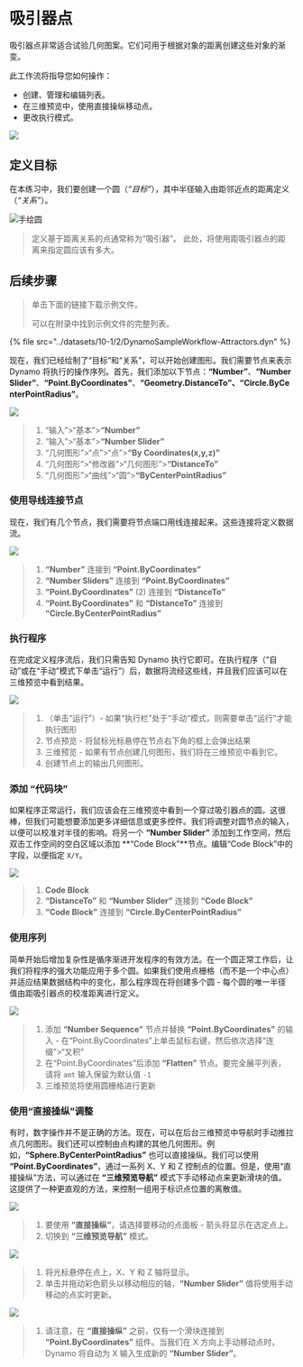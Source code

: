 # 吸引器点

吸引器点非常适合试验几何图案。它们可用于根据对象的距离创建这些对象的渐变。

此工作流将指导您如何操作：

* 创建、管理和编辑列表。
* 在三维预览中，使用直接操纵移动点。
* 更改执行模式。

![](../images/10-1/2/attractor1.gif)

## 定义目标

在本练习中，我们要创建一个圆（_“目标”_），其中半径输入由距邻近点的距离定义（_“关系”_）。

![手绘圆](../images/10-1/2/00-Hand-Sketch-of-Circle.png)

> 定义基于距离关系的点通常称为“吸引器”。 此处，将使用距吸引器点的距离来指定圆应该有多大。

## 后续步骤

> 单击下面的链接下载示例文件。
>
> 可以在附录中找到示例文件的完整列表。

{% file src="../datasets/10-1/2/DynamoSampleWorkflow-Attractors.dyn" %}

现在，我们已经绘制了“目标”和“关系”，可以开始创建图形。我们需要节点来表示 Dynamo 将执行的操作序列。首先，我们添加以下节点：**“Number”**、**“Number Slider”**、**“Point.ByCoordinates”**、**“Geometry.DistanceTo”、“Circle.ByCenterPointRadius”**。

![](../images/10-1/2/attractor(2).png)

> 1. “输入”>“基本”>**“Number”**
> 2. “输入”>“基本”>**“Number Slider”**
> 3. “几何图形”>“点”>“点”>**“By Coordinates(x,y,z)”**
> 4. “几何图形”>“修改器”>“几何图形”>**“DistanceTo”**
> 5. “几何图形”>“曲线”>“圆”>**“ByCenterPointRadius”**

### 使用导线连接节点

现在，我们有几个节点，我们需要将节点端口用线连接起来。这些连接将定义数据流。

![](../images/10-1/2/attractor(3).png)

> 1. **“Number”** 连接到 **“Point.ByCoordinates”**
> 2. **“Number Sliders”** 连接到 **“Point.ByCoordinates”**
> 3. **“Point.ByCoordinates”** (2) 连接到 **“DistanceTo”**
> 4. **“Point.ByCoordinates”** 和 **“DistanceTo”** 连接到 **“Circle.ByCenterPointRadius”**

### 执行程序

在完成定义程序流后，我们只需告知 Dynamo 执行它即可。在执行程序（“自动”或在“手动”模式下单击“运行”）后，数据将流经这些线，并且我们应该可以在三维预览中看到结果。

![](../images/10-1/2/attractor(4).png)

> 1. （单击“运行”）- 如果“执行栏”处于“手动”模式，则需要单击“运行”才能执行图形
> 2. 节点预览 - 将鼠标光标悬停在节点右下角的框上会弹出结果
> 3. 三维预览 - 如果有节点创建几何图形，我们将在三维预览中看到它。
> 4. 创建节点上的输出几何图形。

### 添加 **“代码块”**

如果程序正常运行，我们应该会在三维预览中看到一个穿过吸引器点的圆。这很棒，但我们可能想要添加更多详细信息或更多控件。我们将调整对圆节点的输入，以便可以校准对半径的影响。将另一个 **“Number Slider”** 添加到工作空间，然后双击工作空间的空白区域以添加 **“Code Block”**节点。编辑“Code Block”中的字段，以便指定 `X/Y`。

![](../images/10-1/2/attractor(5).png)

> 1. **Code Block**
> 2. **“DistanceTo”** 和 **“Number Slider”** 连接到 **“Code Block”**
> 3. **“Code Block”** 连接到 **“Circle.ByCenterPointRadius”**

### 使用序列

简单开始后增加复杂性是循序渐进开发程序的有效方法。在一个圆正常工作后，让我们将程序的强大功能应用于多个圆。如果我们使用点栅格（而不是一个中心点）并适应结果数据结构中的变化，那么程序现在将创建多个圆 - 每个圆的唯一半径值由距吸引器点的校准距离进行定义。

![](../images/10-1/2/attractor(6).png)

> 1. 添加 **“Number Sequence”** 节点并替换 **“Point.ByCoordinates”** 的输入 - 在“Point.ByCoordinates”上单击鼠标右键，然后依次选择“连缀”>“叉积”
> 2. 在“Point.ByCoordinates”后添加 **“Flatten”** 节点。要完全展平列表，请将 `amt` 输入保留为默认值 `-1`
> 3. 三维预览将使用圆栅格进行更新

### 使用“直接操纵”调整

有时，数字操作并不是正确的方法。现在，可以在后台三维预览中导航时手动推拉点几何图形。我们还可以控制由点构建的其他几何图形。例如，**“Sphere.ByCenterPointRadius”** 也可以直接操纵。我们可以使用 **“Point.ByCoordinates”**，通过一系列 X、Y 和 Z 控制点的位置。但是，使用“直接操纵”方法，可以通过在 **“三维预览导航”** 模式下手动移动点来更新滑块的值。这提供了一种更直观的方法，来控制一组用于标识点位置的离散值。

![](../images/10-1/2/attractor(7).png)

> 1. 要使用 **“直接操纵”**，请选择要移动的点面板 - 箭头将显示在选定点上。
> 2. 切换到 **“三维预览导航”** 模式。

![](../images/10-1/2/attractor\(8\).png)

> 1. 将光标悬停在点上，X、Y 和 Z 轴将显示。
> 2. 单击并拖动彩色箭头以移动相应的轴，**“Number Slider”** 值将使用手动移动的点实时更新。

![](../images/10-1/2/attractor(1).png)

> 1. 请注意，在 **“直接操纵”** 之前，仅有一个滑块连接到 **“Point.ByCoordinates”** 组件。当我们在 X 方向上手动移动点时，Dynamo 将自动为 X 输入生成新的 **“Number Slider”**。

